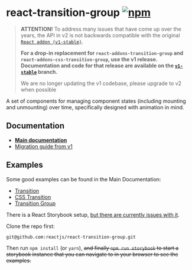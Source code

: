 # react-transition-group [![npm][npm-badge]][npm]

> **ATTENTION!** To address many issues that have come up over the years, the API in v2 is not backwards compatible with the original [`React addon (v1-stable)`](https://github.com/reactjs/react-transition-group/tree/v1-stable).
>
> **For a drop-in replacement for `react-addons-transition-group` and `react-addons-css-transition-group`, use the v1 release. Documentation and code for that release are available on the [`v1-stable`](https://github.com/reactjs/react-transition-group/tree/v1-stable) branch.**
>
> We are no longer updating the v1 codebase, please upgrade to v2 when possible

A set of components for managing component states (including mounting and unmounting) over time, specifically designed with animation in mind.

## Documentation

- [**Main documentation**](https://reactcommunity.org/react-transition-group/)
- [Migration guide from v1](/Migration.md)

## Examples
Some good examples can be found in the Main Documentation:
- [Transition](http://reactcommunity.org/react-transition-group/transition/)
- [CSS Transition](http://reactcommunity.org/react-transition-group/css-transition/)
- [Transition Group](http://reactcommunity.org/react-transition-group/transition-group/)

There is a React Storybook setup, [but there are currently issues with it](https://github.com/reactjs/react-transition-group/issues/369).

Clone the repo first:

```
git@github.com:reactjs/react-transition-group.git
```

Then run `npm install` (or `yarn`), ~~and finally `npm run storybook` to start a storybook instance that you can navigate to in your browser to see the examples.~~

[npm-badge]: https://img.shields.io/npm/v/react-transition-group.svg
[npm]: https://www.npmjs.org/package/react-transition-group

